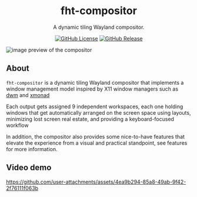 <h1 align=center>fht-compositor</h1>
<p align=center>A dynamic tiling Wayland compositor.</p>
<p align="center">
    <a href="https://github.com/nferhat/fht-compositor/blob/main/LICENSE"><img alt="GitHub License" src="https://img.shields.io/github/license/nferhat/fht-compositor"></a>
    <a href="https://github.com/nferhat/fht-compositor/releases"><img alt="GitHub Release" src="https://img.shields.io/github/v/release/nferhat/fht-compositor?logo=github"></a>
</p>

![image preview of the compositor](../res/preview.png)

## About

`fht-compositor` is a dynamic tiling Wayland compositor that implements a window management model
inspired by X11 window managers such as [dwm](https://dwm.suckless.org) and [xmonad](https://xmonad.org)

<!-- TODO: Link with wiki layouts -->
Each output gets assigned 9 independent workspaces, each one holding windows that get automatically
arranged on the screen space using layouts, minimizing lost screen real estate, and providing a
keyboard-focused workflow

<!-- TODO: Link with features tab of wiki -->
In addition, the compositor also provides some nice-to-have features that elevate the experience
from a visual and practical standpoint, see features for more information.

## Video demo

https://github.com/user-attachments/assets/4ea9b294-85a8-49ab-9f42-2f76111f063b




